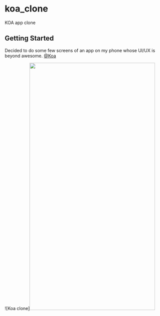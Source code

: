 # koa_clone

KOA app clone

## Getting Started

Decided to do some few screens of an app on my phone whose UI/UX is beyond awesome. [@Koa](https://withkoa.onelink.me/Uy49/bb71642)

![Koa clone]<img src="app_gif.gif" width="400" height="790">
